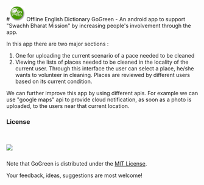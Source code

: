 #<img src = "https://raw.githubusercontent.com/RatulGhosh/GoGreen/master/app/src/main/res/drawable/ic_launcher.png" width="40" /> Offline English Dictionary
GoGreen - An android app to support "Swachh Bharat Mission"  by increasing people's involvement through the app.

In this app there are two major sections :
1) One for uploading the current scenario of a pace needed to be cleaned 
2) Viewing the lists of places needed to be cleaned in the locality of the current user. Through this interface the user can select a place, he/she wants to volunteer in cleaning. Places are reviewed by different users based on its current condition.

We can further improve this app by using different apis. For example we can use "google maps" api to provide cloud notification, as soon as a photo is uploaded, to the users near that current location.

### License
# <img src="https://img.shields.io/badge/license-MIT-blue.svg?style=flat" width="80" />
Note that GoGreen is distributed under the [MIT License](http://opensource.org/licenses/MIT).

Your feedback, ideas, suggestions are most welcome!
